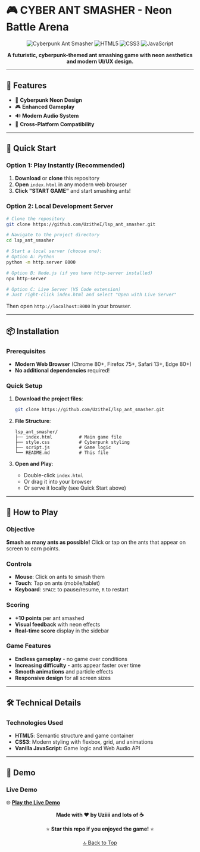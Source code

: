 # 🎮 CYBER ANT SMASHER - Neon Battle Arena

<div align="center">

![Cyberpunk Ant Smasher](https://img.shields.io/badge/Game-Cyberpunk%20Ant%20Smasher-cyan?style=for-the-badge&logo=gamepad)
![HTML5](https://img.shields.io/badge/HTML5-E34F26?style=for-the-badge&logo=html5&logoColor=white)
![CSS3](https://img.shields.io/badge/CSS3-1572B6?style=for-the-badge&logo=css3&logoColor=white)
![JavaScript](https://img.shields.io/badge/JavaScript-F7DF1E?style=for-the-badge&logo=javascript&logoColor=black)

**A futuristic, cyberpunk-themed ant smashing game with neon aesthetics and modern UI/UX design.**


</div>

---

## 🌟 Features
- 🎨 **Cyberpunk Neon Design**
- 🎮 **Enhanced Gameplay**
- 🔊 **Modern Audio System**
- 📱 **Cross-Platform Compatibility**


---

## 🚀 Quick Start

### Option 1: Play Instantly (Recommended)
1. **Download** or **clone** this repository
2. **Open** `index.html` in any modern web browser
3. **Click "START GAME"** and start smashing ants!

### Option 2: Local Development Server
```bash
# Clone the repository
git clone https://github.com/UzitheI/lsp_ant_smasher.git

# Navigate to the project directory
cd lsp_ant_smasher

# Start a local server (choose one):
# Option A: Python
python -m http.server 8000

# Option B: Node.js (if you have http-server installed)
npx http-server

# Option C: Live Server (VS Code extension)
# Just right-click index.html and select "Open with Live Server"
```

Then open `http://localhost:8000` in your browser.

---

## 📦 Installation

### Prerequisites
- **Modern Web Browser** (Chrome 80+, Firefox 75+, Safari 13+, Edge 80+)
- **No additional dependencies** required!

### Quick Setup
1. **Download the project files**:
   ```bash
   git clone https://github.com/UzitheI/lsp_ant_smasher.git
   ```

2. **File Structure**:
   ```
   lsp_ant_smasher/
   ├── index.html          # Main game file
   ├── style.css           # Cyberpunk styling
   ├── script.js           # Game logic
   └── README.md           # This file
   ```

3. **Open and Play**:
   - Double-click `index.html`
   - Or drag it into your browser
   - Or serve it locally (see Quick Start above)

---

## 🎯 How to Play

### Objective
**Smash as many ants as possible!** Click or tap on the ants that appear on screen to earn points.

### Controls
- **Mouse**: Click on ants to smash them
- **Touch**: Tap on ants (mobile/tablet)
- **Keyboard**: `SPACE` to pause/resume, `R` to restart

### Scoring
- **+10 points** per ant smashed
- **Visual feedback** with neon effects
- **Real-time score** display in the sidebar

### Game Features
- **Endless gameplay** - no game over conditions
- **Increasing difficulty** - ants appear faster over time
- **Smooth animations** and particle effects
- **Responsive design** for all screen sizes

---

## 🛠️ Technical Details

### Technologies Used
- **HTML5**: Semantic structure and game container
- **CSS3**: Modern styling with flexbox, grid, and animations
- **Vanilla JavaScript**: Game logic and Web Audio API


---

## 🎨 Demo


### Live Demo
🌐 **[Play the Live Demo](https://uzithei.github.io/lsp_ant_smasher.github.io/)**



<div align="center">

**Made with ❤️ by Uziiii and lots of ☕**

⭐ **Star this repo if you enjoyed the game!** ⭐

[🔝 Back to Top](#-cyber-ant-smasher---neon-battle-arena)

</div>
